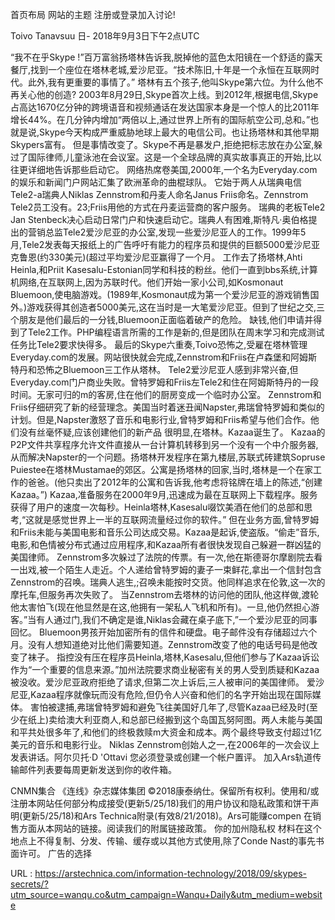 首页布局 
 网站的主题 
 注册或登录加入讨论! 
  
 Toivo Tanavsuu 
 日- 2018年9月3日下午2点UTC 
  
 “我不在乎Skype !”百万富翁扬塔林告诉我,脱掉他的蓝色太阳镜在一个舒适的露天餐厅,找到一个座位在塔林老城,爱沙尼亚。“技术陈旧,十年是一个永恒在互联网时代。此外,我有更重要的事情了。” 
 塔林有五个孩子,他叫Skype第六位。为什么他不再关心他的创造? 
 2003年8月29日,Skype首次上线。到2012年,根据电信,Skype占高达1670亿分钟的跨境语音和视频通话在发达国家本身是一个惊人的比2011年增长44%。在几分钟内增加“两倍以上,通过世界上所有的国际航空公司,总和。”也就是说,Skype今天构成严重威胁地球上最大的电信公司。也让扬塔林和其他早期Skypers富有。 
 但是事情改变了。Skype不再是暴发户,拒绝把标志放在办公室,躲过了国际律师,儿童泳池在会议室。这是一个全球品牌的真实故事真正的开始,比以往更详细地告诉那些启动它。 
 网络热席卷美国,2000年,一个名为Everyday.com的娱乐和新闻门户网站汇集了欧洲革命的曲棍球队。 
 它始于两人从瑞典电信Tele2-a瑞典人Niklas Zennstrom和丹麦人命名Janus Friis命名。Zennstrom Tele2员工没有。23;Friis用他的方式在丹麦运营商的客户服务。 
 瑞典的老板Tele2 Jan Stenbeck决心启动日常门户和快速启动它。瑞典人有困难,斯特凡·奥伯格提出的营销总监Tele2爱沙尼亚的办公室,发现一些爱沙尼亚人的工作。1999年5月,Tele2发表每天报纸上的广告呼吁有能力的程序员和提供的巨额5000爱沙尼亚克鲁恩(约330美元)(超过平均爱沙尼亚赢得了一个月。 
 工作去了扬塔林,Ahti Heinla,和Priit Kasesalu-Estonian同学和科技的粉丝。他们一直到bbs系统,计算机网络,在互联网上,因为苏联时代。他们开始一家小公司,如Kosmonaut Bluemoon,使电脑游戏。(1989年,Kosmonaut成为第一个爱沙尼亚的游戏销售国外。)游戏获得其创造者5000美元,这在当时是一大笔爱沙尼亚。但到了世纪之交,三个朋友是他们最后的一分钱,Bluemoon正面临着破产的危险。 
 缺钱,他们申请并得到了Tele2工作。PHP编程语言所需的工作是新的,但是团队在周末学习和完成测试任务比Tele2要求快得多。 
 最后的Skype六重奏,Toivo恐怖之,受雇在塔林管理Everyday.com的发展。网站很快就会完成,Zennstrom和Friis在卢森堡和阿姆斯特丹和恐怖之Bluemoon三工作从塔林。 
 Tele2爱沙尼亚人感到非常兴奋,但Everyday.com门户商业失败。曾特罗姆和Friis左Tele2和住在阿姆斯特丹的一段时间。无家可归的m的客房,住在他们的厨房变成一个临时办公室。 
 Zennstrom和Friis仔细研究了新的经营理念。美国当时着迷丑闻Napster,弗瑞曾特罗姆和类似的计划。但是,Napster激怒了音乐和电影行业,曾特罗姆和Friis希望与他们合作。他们没有丝毫怀疑,应该创建他们的新产品 
 很明显,在塔林。Kazaa诞生了。 
 Kazaa的P2P文件共享程序允许文件直接从一台计算机转移到另一个没有一个中介服务器,从而解决Napster的一个问题。扬塔林开发程序在第九楼层,苏联式砖建筑Sopruse Puiestee在塔林Mustamae的郊区。公寓是扬塔林的回家,当时,塔林是一个在家工作的爸爸。(他只卖出了2012年的公寓和告诉我,他考虑将铭牌在墙上的陈述,“创建Kazaa。”) 
 Kazaa,准备服务在2000年9月,迅速成为最在互联网上下载程序。服务获得了用户的速度一次每秒。Heinla塔林,Kasesalu啜饮美酒在他们的总部和思考,“这就是感觉世界上一半的互联网流量经过你的软件。” 
 但在业务方面,曾特罗姆和Friis未能与美国电影和音乐公司达成交易。Kazaa是起诉,使盗版。“偷走”音乐,电影,和色情被分布式通过应用程序,和Kazaa所有者很快发现自己躲避一群凶猛的美国律师。 
 Zennstrom多次躲过了法院的传票。有一次,他在斯德哥尔摩剧院去看一出戏,被一个陌生人走近。个人递给曾特罗姆的妻子一束鲜花,拿出一个信封包含Zennstrom的召唤。瑞典人逃生,;召唤未能按时交货。他同样追求在伦敦,这一次的摩托车,但服务再次失败了。 
 当Zennstrom去塔林的访问他的团队,他这样做,渡轮他太害怕飞(现在他显然是在这,他拥有一架私人飞机和所有)。一旦,他仍然担心游客。”当有人通过门,我们不确定是谁,Niklas会藏在桌子底下,”一个爱沙尼亚的同事回忆。 
 Bluemoon男孩开始加密所有的信件和硬盘。电子邮件没有存储超过六个月。没有人想知道绝对比他们需要知道。Zennstrom改变了他的电话号码是他改变了袜子。 
 指控没有压在程序员Heinla,塔林,Kasesalu,但他们参与了Kazaa诉讼作为“一个重要的信息来源。”加州法院要求商业秘密有关的男人受到质疑和Kazaa被没收。爱沙尼亚政府拒绝了请求,但第二次上诉后,三人被审问的美国律师。 
 爱沙尼亚,Kazaa程序就像玩而没有危险,但仍令人兴奋和他们的名字开始出现在国际媒体。 
 害怕被逮捕,弗瑞曾特罗姆和避免飞往美国好几年了,尽管Kazaa已经及时(至少在纸上)卖给澳大利亚商人,和总部已经搬到这个岛国瓦努阿图。两人未能与美国和平共处很多年了,和他们的终极救赎m大资金和成本。两个最终导致支付超过1亿美元的音乐和电影行业。 
 Niklas Zennstrom创始人之一,在2006年的一次会议上发表讲话。阿尔贝托·D 'Ottavi 
 您必须登录或创建一个帐户置评。 
 加入Ars轨道传输邮件列表要每周更新发送到你的收件箱。 
  
 CNMN集合 
 《连线》杂志媒体集团 
 ©2018康泰纳仕。保留所有权利。使用和/或注册本网站任何部分构成接受(更新5/25/18)我们的用户协议和隐私政策和饼干声明(更新5/25/18)和Ars Technica附录(有效8/21/2018)。Ars可能赚compen 
 在销售方面从本网站的链接。阅读我们的附属链接政策。 
 你的加州隐私权 
 材料在这个地点上不得复制、分发、传输、缓存或以其他方式使用,除了Conde Nast的事先书面许可。 
 广告的选择 
  
  
   
  URL : https://arstechnica.com/information-technology/2018/09/skypes-secrets/?utm_source=wanqu.co&utm_campaign=Wanqu+Daily&utm_medium=website